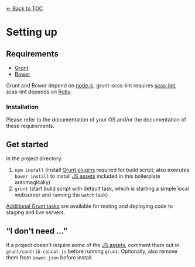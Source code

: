 [← Back to TOC](TOC.md)

# Setting up

## Requirements

* [Grunt](http://gruntjs.com)
* [Bower](http://bower.io)

Grunt and Bower depend on [node.js](http://nodejs.org). grunt-scss-lint requires [scss-lint](https://github.com/causes/scss-lint), scss-lint depends on [Ruby](http://www.ruby-lang.org).

### Installation

Please refer to the documentation of your OS and/or the documentation of these requirements.

## Get started

In the project directory:

1. `npm install` (install [Grunt plugins](grunt-plugins.md) required for build script; also executes `bower install` to install [JS assets](javascript.md) included in this boilerplate automagically)
2. `grunt` (start build script with default task, which is starting a simple local webserver and running the `watch` task)

[Additional Grunt tasks](additional-tasks.md) are available for testing and deploying code to staging and live servers.

## “I don't need …”

If a project doesn't require some of the [JS assets](javascript.md), comment them out in `grunt/contrib-concat.js` before running `grunt`. Optionally, also remove them from `bower.json` before install.
